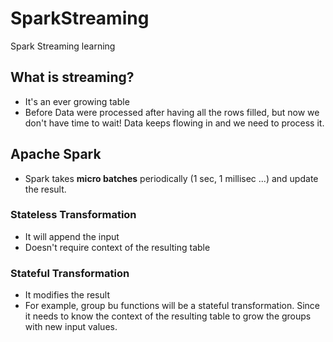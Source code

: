 # SparkStreaming
Spark Streaming learning

## What is streaming?
- It's an ever growing table
- Before Data were processed after having all the rows filled, but now we don't have time to wait! Data keeps flowing in and we need to process it.

## Apache Spark
- Spark takes **micro batches** periodically (1 sec, 1 millisec ...) and update the result.
### Stateless Transformation
- It will append the input
- Doesn't require context of the resulting table

### Stateful Transformation
- It modifies the result
- For example, group bu functions will be a stateful transformation. Since it needs to know the context of the resulting table to grow the groups with new input values.
